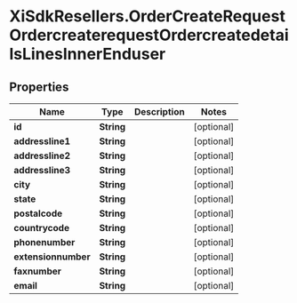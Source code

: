 # XiSdkResellers.OrderCreateRequestOrdercreaterequestOrdercreatedetailsLinesInnerEnduser

## Properties

Name | Type | Description | Notes
------------ | ------------- | ------------- | -------------
**id** | **String** |  | [optional] 
**addressline1** | **String** |  | [optional] 
**addressline2** | **String** |  | [optional] 
**addressline3** | **String** |  | [optional] 
**city** | **String** |  | [optional] 
**state** | **String** |  | [optional] 
**postalcode** | **String** |  | [optional] 
**countrycode** | **String** |  | [optional] 
**phonenumber** | **String** |  | [optional] 
**extensionnumber** | **String** |  | [optional] 
**faxnumber** | **String** |  | [optional] 
**email** | **String** |  | [optional] 


